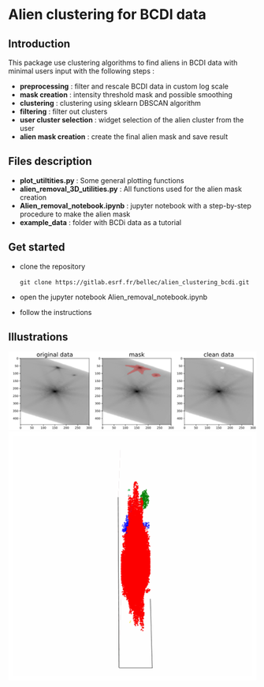# Alien clustering for BCDI data

## Introduction 

This package use clustering algorithms to find aliens in BCDI data with minimal users input with the following steps :
- **preprocessing** : filter and rescale BCDI data in custom log scale
- **mask creation** : intensity threshold mask and possible smoothing
- **clustering** : clustering using sklearn DBSCAN algorithm
- **filtering** : filter out clusters
- **user cluster selection** : widget selection of the alien cluster from the user
- **alien mask creation** : create the final alien mask and save result 


## Files description
- **plot_utiltities.py** : Some general plotting functions
- **alien_removal_3D_utilities.py** : All functions used for the alien mask creation
- **Alien_removal_notebook.ipynb** : jupyter notebook with a step-by-step procedure to make the alien mask
- **example_data** : folder with BCDi data as a tutorial

## Get started
- clone the repository

    `git clone https://gitlab.esrf.fr/bellec/alien_clustering_bcdi.git`

- open the jupyter notebook Alien_removal_notebook.ipynb
- follow the instructions

## Illustrations

![](illustrations/alien_masking_illustration.png)
![](illustrations/scatter3d_colors.gif)


